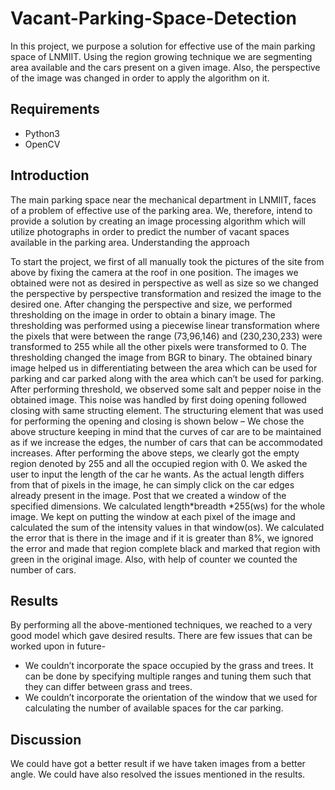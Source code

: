 # Vacant-Parking-Space-Detection
In this project, we purpose a solution for effective use of the main parking space of LNMIIT. Using the region growing technique we are segmenting area available and the cars present on a given image. Also, the perspective of the image was changed in order to apply the algorithm on it.
## Requirements
- Python3
- OpenCV

## Introduction

The main parking space near the mechanical department in LNMIIT, faces of a problem of effective use of the parking area. We, therefore, intend to provide a solution by creating an image processing algorithm which will utilize photographs in order to predict the number of vacant spaces available in the parking area.
Understanding the approach

To start the project, we first of all manually took the pictures of the site from above by fixing the camera at the roof in one position. The images we obtained were not as desired in perspective as well as size so we changed the perspective by perspective transformation and resized the image to the desired one. After changing the perspective and size, we performed thresholding on the image in order to obtain a binary image. The thresholding was performed using a piecewise linear transformation where the pixels that were between the range (73,96,146) and (230,230,233) were transformed to 255 while all the other pixels were transformed to 0. The thresholding changed the image from BGR to binary. The obtained binary image helped us in differentiating between the area which can be used for parking and car parked along with the area which can’t be used for parking. After performing threshold, we observed some salt and pepper noise in the obtained image. This noise was handled by first doing opening followed closing with same structing element. The structuring element that was used for performing the opening and closing is shown below – We chose the above structure keeping in mind that the curves of car are to be maintained as if we increase the edges, the number of cars that can be accommodated increases. After performing the above steps, we clearly got the empty region denoted by 255 and all the occupied region with 0. We asked the user to input the length of the car he wants. As the actual length differs from that of pixels in the image, he can simply click on the car edges already present in the image. Post that we created a window of the specified dimensions. We calculated length*breadth *255(ws) for the whole image. We kept on putting the window at each pixel of the image and calculated the sum of the intensity values in that window(os). We calculated the error that is there in the image and if it is greater than 8%, we ignored the error and made that region complete black and marked that region with green in the original image. Also, with help of counter we counted the number of cars.
## Results

By performing all the above-mentioned techniques, we reached to a very good model which gave desired results. There are few issues that can be worked upon in future-

- We couldn’t incorporate the space occupied by the grass and trees. It can be done by specifying multiple ranges and tuning them such that they can differ between grass and trees.
- We couldn’t incorporate the orientation of the window that we used for calculating the number of available spaces for the car parking.

## Discussion

We could have got a better result if we have taken images from a better angle. We could have also resolved the issues mentioned in the results.
